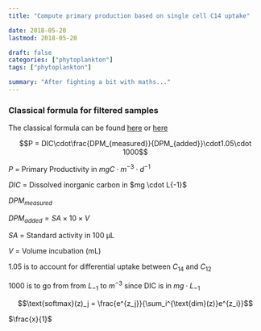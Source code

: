 ```yaml
---
title: "Compute primary production based on single cell C14 uptake"

date: 2018-05-20
lastmod: 2018-05-20

draft: false
categories: ["phytoplankton"]
tags: ["phytoplankton"]

summary: "After fighting a bit with maths..."
---
```


### Classical formula for filtered samples

The classical formula can be found [here](http://hahana.soest.hawaii.edu/hot/protocols/chap14.html) or [here](http://www.montana.edu/priscu/documents/LTER-methods-web-page/Method_Manual_AC_22_Feb_2017.pdf)

$$P = DIC\cdot\frac{DPM_{measured}}{DPM_{added}}\cdot1.05\cdot 1000$$

$P$ = Primary Productivity in $mgC \cdot m^{-3} \cdot d^{-1}$

$DIC$ = Dissolved inorganic carbon in  $mg \cdot L\{-1}$

$DPM_{measured}$

$DPM_{added} = SA \times 10 \times  V$

$SA$ = Standard activity in 100 µL

$V$ = Volume incubation (mL)

1.05 is to account for differential uptake between $C_{14}$ and $C_{12}$

1000 is to go from from $L_{-1}$ to $m^{-3}$ since DIC is in $mg \cdot L_{-1}$

$$\text{softmax}(z)_j = \frac{e^{z_j}}{\sum_i^{\text{dim}(z)}e^{z_i}}$$

$\frac{x}{1}$

